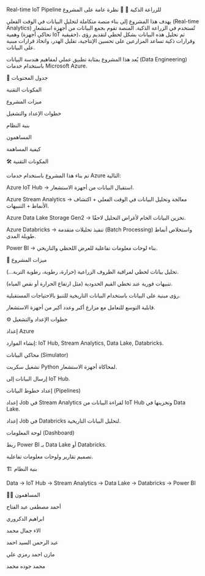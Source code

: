 Real-time IoT Pipeline للزراعة الذكية 🌱
📌 نظرة عامة على المشروع

يهدف هذا المشروع إلى بناء منصة متكاملة لتحليل البيانات في الوقت الفعلي (Real-time Analytics) تُستخدم في الزراعة الذكية.
المنصة تقوم بجمع البيانات من أجهزة استشعار وهمية (تحاكي أجهزة IoT حقيقية)، ثم تحليل هذه البيانات بشكل لحظي لتقديم رؤى وقرارات ذكية تساعد المزارعين على تحسين الإنتاجية، تقليل الهدر، واتخاذ قرارات مبنية على البيانات.

يُعد هذا المشروع بمثابة تطبيق عملي لمفاهيم هندسة البيانات (Data Engineering) باستخدام خدمات Microsoft Azure.

📑 جدول المحتويات

المكونات التقنية

ميزات المشروع

خطوات الإعداد والتشغيل

بنية النظام

المساهمون

كيفية المساهمة

🛠 المكونات التقنية

تم بناء هذا المشروع باستخدام خدمات Azure التالية:

Azure IoT Hub → استقبال البيانات من أجهزة الاستشعار.

Azure Stream Analytics → معالجة وتحليل البيانات في الوقت الفعلي + اكتشاف الأنماط + التنبيهات.

Azure Data Lake Storage Gen2 → تخزين البيانات الخام لأغراض التحليل لاحقًا.

Azure Databricks → تنفيذ تحليلات متقدمة (Batch Processing) واستخلاص أنماط طويلة المدى.

Power BI → بناء لوحات معلومات تفاعلية للعرض اللحظي والتاريخي.

🚀 ميزات المشروع

تحليل بيانات لحظي لمراقبة الظروف الزراعية (حرارة، رطوبة، رطوبة التربة…).

تنبيهات فورية عند تخطي القيم الحدودية (مثل ارتفاع الحرارة أو نقص المياه).

رؤى مبنية على البيانات باستخدام البيانات التاريخية للتنبؤ بالاحتياجات المستقبلية.

قابلية التوسع للتعامل مع مزارع أكبر وعدد أكبر من أجهزة الاستشعار.

⚙️ خطوات الإعداد والتشغيل

إعداد Azure

إنشاء الموارد: IoT Hub, Stream Analytics, Data Lake, Databricks.

محاكي البيانات (Simulator)

تشغيل سكربت Python لمحاكاة أجهزة الاستشعار.

إرسال البيانات إلى IoT Hub.

إعداد خطوط البيانات (Pipelines)

إعداد Job في Stream Analytics لقراءة البيانات من IoT Hub وتخزينها في Data Lake.

إعداد Job في Databricks لتحليل البيانات التاريخية.

لوحة المعلومات (Dashboard)

ربط Power BI بـ Data Lake أو Databricks.

تصميم تقارير ولوحات معلومات تفاعلية.

🏗 بنية النظام

Data → IoT Hub → Stream Analytics → Data Lake → Databricks → Power BI

👨‍💻 المساهمون

أحمد مصطفى عبد الفتاح

ابراهيم الدكروري

الاء جمال محمد

عبد الرحمن السيد احمد

مازن احمد رمزي علي

محمد جوده محمد
